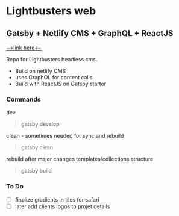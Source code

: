# Lightbusters web
## Gatsby + Netlify CMS + GraphQL + ReactJS

[-->link here<--](https://determined-euclid-792906.netlify.com/)

Repo for Lightbusters headless cms. 

- Build on netlify CMS 
- uses GraphOL for content calls
- Build with ReactJS on Gatsby starter


### Commands
dev
> gatsby develop

clean - sometimes needed for sync and rebuild
> gatsby clean

rebuild after major changes templates/collections structure
>gatsby build

### To Do

- [ ] finalize gradients in tiles for safari
- [ ] later add clients logos to projet details 
